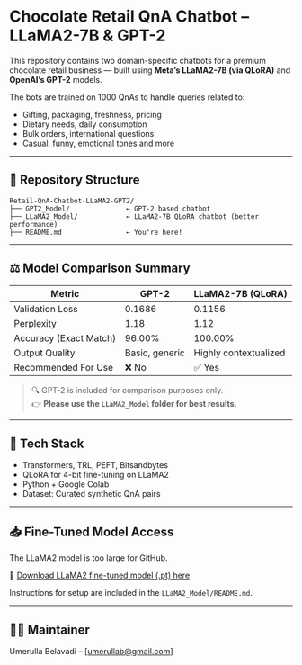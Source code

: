 # Chocolate Retail QnA Chatbot – LLaMA2-7B & GPT-2

This repository contains two domain-specific chatbots for a premium chocolate retail business — built using **Meta’s LLaMA2-7B (via QLoRA)** and **OpenAI’s GPT-2** models.

The bots are trained on 1000 QnAs to handle queries related to:

-  Gifting, packaging, freshness, pricing  
-  Dietary needs, daily consumption  
-  Bulk orders, international questions  
-  Casual, funny, emotional tones and more

---

## 📁 Repository Structure

```
Retail-QnA-Chatbot-LLaMA2-GPT2/
├── GPT2_Model/              ← GPT-2 based chatbot
├── LLaMA2_Model/            ← LLaMA2-7B QLoRA chatbot (better performance)
├── README.md                ← You're here!
```

---

## ⚖️ Model Comparison Summary

| Metric                | GPT-2             | LLaMA2-7B (QLoRA)       |
|-----------------------|-------------------|--------------------------|
| Validation Loss       | 0.1686            | 0.1156                   |
| Perplexity            | 1.18              | 1.12                     |
| Accuracy (Exact Match)| 96.00%            | 100.00%                  |
| Output Quality        | Basic, generic    | Highly contextualized    |
| Recommended For Use   | ❌ No             | ✅ Yes                   |

> 🔍 GPT-2 is included for comparison purposes only.  
👉 **Please use the `LLaMA2_Model` folder for best results.**

---

## 🧠 Tech Stack

- Transformers, TRL, PEFT, Bitsandbytes  
- QLoRA for 4-bit fine-tuning on LLaMA2  
- Python + Google Colab  
- Dataset: Curated synthetic QnA pairs  

---

## 📥 Fine-Tuned Model Access

The LLaMA2 model is too large for GitHub.

🔗 [Download LLaMA2 fine-tuned model (.pt) here](https://drive.google.com/file/d/1jKaaXJ31wHnbciCGqBXg-HZeI-10uZdZ/view?usp=sharing)

Instructions for setup are included in the `LLaMA2_Model/README.md`.

---

## 🙋‍♂️ Maintainer  
Umerulla Belavadi – [umerullab@gmail.com]
